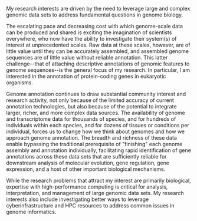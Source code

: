 My research interests are driven by the need to leverage large and complex genomic data sets to address fundamental questions in genome biology.

The escalating pace and decreasing cost with which genome-scale data can be produced and shared is exciting the imagination of scientists everywhere, who now have the ability to investigate their system(s) of interest at unprecedented scales. Raw data at these scales, however, are of little value until they can be accurately assembled, and assembled genome sequences are of little value without reliable annotation. This latter challenge--that of attaching descriptive annotations of genomic features to genome sequences--is the general focus of my research. In particular, I am interested in the annotation of protein-coding genes in eukaryotic organisms.

Genome annotation continues to draw substantial community interest and research activity, not only because of the limited accuracy of current annotation technologies, but also because of the potential to integrate larger, richer, and more complex data sources. The availability of genome and transcriptome data for thousands of species, and for hundreds of individuals within each species, and for dozens of tissues or conditions per individual, forces us to change how we think about genomes and how we approach genome annotation. The breadth and richness of these data enable bypassing the traditional prerequisite of "finishing" each genome assembly and annotation individually, facilitating rapid identification of gene annotations across these data sets that are sufficiently reliable for downstream analysis of molecular evolution, gene regulation, gene expression, and a host of other important biological mechanisms.

While the research problems that attract my interest are primarily biological, expertise with high-performance computing is critical for analysis, interpretation, and management of large genomic data sets. My research interests also include investigating better ways to leverage cyberinfrastructure and HPC resources to address common issues in genome informatics.
